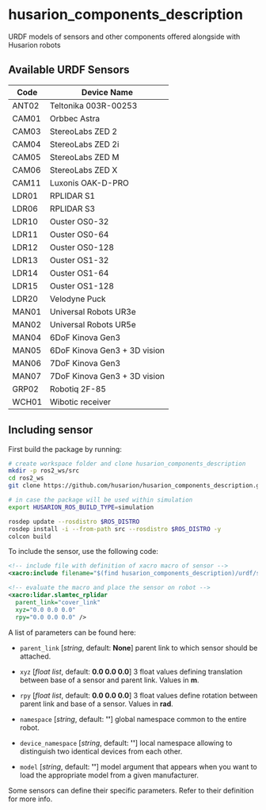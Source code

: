 # husarion_components_description

URDF models of sensors and other components offered alongside with Husarion robots

## Available URDF Sensors

<div align="center">

| Code  | Device Name                  |
| ----- | ---------------------------- |
| ANT02 | Teltonika 003R-00253         |
| CAM01 | Orbbec Astra                 |
| CAM03 | StereoLabs ZED 2             |
| CAM04 | StereoLabs ZED 2i            |
| CAM05 | StereoLabs ZED M             |
| CAM06 | StereoLabs ZED X             |
| CAM11 | Luxonis OAK-D-PRO            |
| LDR01 | RPLIDAR S1                   |
| LDR06 | RPLIDAR S3                   |
| LDR10 | Ouster OS0-32                |
| LDR11 | Ouster OS0-64                |
| LDR12 | Ouster OS0-128               |
| LDR13 | Ouster OS1-32                |
| LDR14 | Ouster OS1-64                |
| LDR15 | Ouster OS1-128               |
| LDR20 | Velodyne Puck                |
| MAN01 | Universal Robots UR3e        |
| MAN02 | Universal Robots UR5e        |
| MAN04 | 6DoF Kinova Gen3             |
| MAN05 | 6DoF Kinova Gen3 + 3D vision |
| MAN06 | 7DoF Kinova Gen3             |
| MAN07 | 7DoF Kinova Gen3 + 3D vision |
| GRP02 | Robotiq 2F-85                |
| WCH01 | Wibotic receiver             |

</div>

## Including sensor

First build the package by running:

```bash
# create workspace folder and clone husarion_components_description
mkdir -p ros2_ws/src
cd ros2_ws
git clone https://github.com/husarion/husarion_components_description.git src/husarion_components_description

# in case the package will be used within simulation
export HUSARION_ROS_BUILD_TYPE=simulation

rosdep update --rosdistro $ROS_DISTRO
rosdep install -i --from-path src --rosdistro $ROS_DISTRO -y
colcon build
```

To include the sensor, use the following code:

```xml
<!-- include file with definition of xacro macro of sensor -->
<xacro:include filename="$(find husarion_components_description)/urdf/slamtec_rplidar.urdf.xacro" ns="lidar" />

<!-- evaluate the macro and place the sensor on robot -->
<xacro:lidar.slamtec_rplidar
  parent_link="cover_link"
  xyz="0.0 0.0 0.0"
  rpy="0.0 0.0 0.0" />
```

A list of parameters can be found here:

- `parent_link` [*string*, default: **None**] parent link to which sensor should be attached.
- `xyz` [*float list*, default: **0.0 0.0 0.0**] 3 float values defining translation between base of a sensor and parent link. Values in **m**.
- `rpy` [*float list*, default: **0.0 0.0 0.0**] 3 float values define rotation between parent link and base of a sensor. Values in **rad**.
- `namespace` [*string*, default: **''**] global namespace common to the entire robot.
- `device_namespace` [*string*, default: **''**] local namespace allowing to distinguish two identical devices from each other.

- `model` [*string*, default: **''**] model argument that appears when you want to load the appropriate model from a given manufacturer.

Some sensors can define their specific parameters. Refer to their definition for more info.
